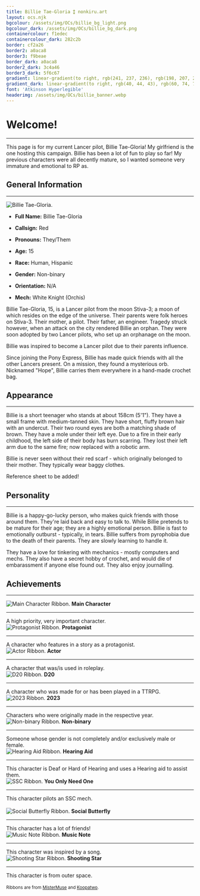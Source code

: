 ```yaml
---
title: Billie Tae-Gloria ⁑ nonkiru.art
layout: ocs.njk
bgcolour: /assets/img/OCs/billie_bg_light.png
bgcolour_dark: /assets/img/OCs/billie_bg_dark.png
containercolour: f1edec
containercolour_dark: 282c2b
border: cf2a26
border2: a0aca8
border3: f9beae
border_dark: a0aca8
border2_dark: 3c4a46
border3_dark: 5f6c67
gradient: linear-gradient(to right, rgb(241, 237, 236), rgb(198, 207, 204))
gradient_dark: linear-gradient(to right, rgb(40, 44, 43), rgb(60, 74, 70))
font: 'Atkinson Hyperlegible'
headerimg: /assets/img/OCs/billie_banner.webp
---
```


# Welcome!
---
This page is for my current Lancer pilot, Billie Tae-Gloria! My girlfriend is the one hosting this campaign. Billie has been a lot of fun to play so far! My previous characters were all decently mature, so I wanted someone very immature and emotional to RP as.

## General Information
---
<div class="oc_flex">
    <div>
    <img src="/assets/img/OCs/billie_small.webp" alt="Billie Tae-Gloria.">
    </div>

- **Full Name:** Billie Tae-Gloria
- **Callsign:** Red
- **Pronouns:** They/Them
- **Age:** 15
- **Race:** Human, Hispanic
- **Gender:** Non-binary
- **Orientation:** N/A
- **Mech:** White Knight (Orchis)


    <div>
    </div>
</div>

Billie Tae-Gloria, 15, is a Lancer pilot from the moon Stiva-3; a moon of which resides on the edge of the universe.
Their parents were folk heroes on Stiva-3. Their mother, a pilot. Their father, an engineer. 
Tragedy struck however, when an attack on the city rendered Billie an orphan. 
They were soon adopted by two Lancer pilots, who set up an orphanage on the moon. 

Billie was inspired to become a Lancer pilot due to their parents influence.

Since joining the Pony Express, Billie has made quick friends with all the other Lancers present. On a mission, they found a mysterious orb. Nicknamed "Hope", Billie carries them everywhere in a hand-made crochet bag.

## Appearance
---
Billie is a short teenager who stands at about 158cm (5'1"). They have a small frame with medium-tanned skin. They have short, fluffy brown hair with an undercut. Their two round eyes are both a matching shade of brown. They have a mole under their left eye. Due to a fire in their early childhood, the left side of their body has burn scarring. They lost their left arm due to the same fire; now replaced with a robotic arm.

Billie is never seen without their red scarf - which originally belonged to their mother. They typically wear baggy clothes.

Reference sheet to be added!

## Personality
---
Billie is a happy-go-lucky person, who makes quick friends with those around them. They're laid back and easy to talk to. While Billie pretends to be mature for their age; they are a highly emotional person. Billie is fast to emotionally outburst - typically, in tears. Billie suffers from pyrophobia due to the death of their parents. They are slowly learning to handle it.

They have a love for tinkering with mechanics - mostly computers and mechs. They also have a secret hobby of crochet, and would die of embarassment if anyone else found out. They also enjoy journalling.

## Achievements
---

<div class="tooltip" tabindex="0">
    <img src="/assets/img/OCs/ribbon_maincharacter.png" alt="Main Character Ribbon.">
    <span class="tooltiptext">
    <b>Main Character</b>
    <hr>
    A high priority, very important character.
    </span>
</div>

<div class="tooltip" tabindex="0">
    <img src="/assets/img/OCs/ribbon_protagonist.png" alt="Protagonist Ribbon.">
    <span class="tooltiptext">
    <b>Protagonist</b>
    <hr>
    A character who features in a story as a protagonist.
    </span>
</div>

<div class="tooltip" tabindex="0">
    <img src="/assets/img/OCs/ribbon_actor.png" alt="Actor Ribbon.">
    <span class="tooltiptext">
    <b>Actor</b>
    <hr>
    A character that was/is used in roleplay.
    </span>
</div>

<div class="tooltip" tabindex="0">
    <img src="/assets/img/OCs/ribbon_d20.png" alt="D20 Ribbon.">
    <span class="tooltiptext">
    <b>D20</b>
    <hr>
    A character who was made for or has been played in a TTRPG.
    </span>
</div>

<div class="tooltip" tabindex="0">
    <img src="/assets/img/OCs/ribbon_2023.png" alt="2023 Ribbon.">
    <span class="tooltiptext">
    <b>2023</b>
    <hr>
    Characters who were originally made in the respective year.
    </span>
</div>

<div class="tooltip" tabindex="0">
    <img src="/assets/img/OCs/ribbon_nonbinary.png" alt="Non-binary Ribbon.">
    <span class="tooltiptext">
    <b>Non-binary</b>
    <hr>
    Someone whose gender is not completely and/or exclusively male or female.
    </span>
</div>

<div class="tooltip" tabindex="0">
    <img src="/assets/img/OCs/ribbon_hearingaid.png" alt="Hearing Aid Ribbon.">
    <span class="tooltiptext">
    <b>Hearing Aid</b>
    <hr>
    This character is Deaf or Hard of Hearing and uses a Hearing aid to assist them.
    </span>
</div>

<div class="tooltip" tabindex="0">
    <img src="/assets/img/OCs/ribbon_ssc.png" alt="SSC Ribbon.">
    <span class="tooltiptext">
    <b>You Only Need One</b>
    <hr>
    This character pilots an SSC mech.
    </span>
</div>

<br>
<div class="tooltip" tabindex="0">
    <img src="/assets/img/OCs/ribbon_socialbutterfly.png" alt="Social Butterfly Ribbon.">
    <span class="tooltiptext">
    <b>Social Butterfly</b>
    <hr>
    This character has a lot of friends!
    </span>
</div>

<div class="tooltip" tabindex="0">
    <img src="/assets/img/OCs/ribbon_musicnote.png" alt="Music Note Ribbon.">
    <span class="tooltiptext">
    <b>Music Note</b>
    <hr>
    This character was inspired by a song.
    </span>
</div>

<div class="tooltip" tabindex="0">
    <img src="/assets/img/OCs/ribbon_shootingstar2.png" alt="Shooting Star Ribbon.">
    <span class="tooltiptext">
    <b>Shooting Star</b>
    <hr>
    This character is from outer space.
    </span>
</div>

<br>
<small>Ribbons are from <a href="https://toyhou.se/4739396.-ribbons">MisterMuse</a> and <a href="https://toyhou.se/12708233.f2u-character-ribbons-badges/gallery">Koopatwo</a>.</small>